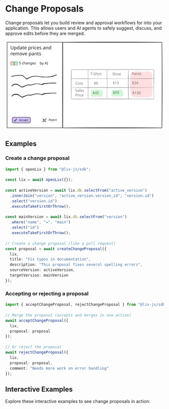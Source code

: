 # Change Proposals 

Change proposals let you build review and approval workflows for into your application. This allows users and AI agents to safely suggest, discuss, and approve edits before they are merged.

![Change Proposals](../../assets/change-proposal.svg)

## Examples

### Create a change proposal 

```ts
import { openLix } from "@lix-js/sdk";

const lix = await openLix({});

const activeVersion = await lix.db.selectFrom("active_version")
  .innerJoin("version", "active_version.version_id", "version.id")
  .select("version.id")
  .executeTakeFirstOrThrow();

const mainVersion = await lix.db.selectFrom("version")
  .where("name", "=", "main")
  .select("id")
  .executeTakeFirstOrThrow();

// Create a change proposal (like a pull request)
const proposal = await createChangeProposal({
  lix,
  title: "Fix typos in documentation",
  description: "This proposal fixes several spelling errors",
  sourceVersion: activeVersion,
  targetVersion: mainVersion
});
```

### Accepting or rejecting a proposal

```ts
import { acceptChangeProposal, rejectChangeProposal } from "@lix-js/sdk";

// Merge the proposal (accepts and merges in one action)
await acceptChangeProposal({
  lix,
  proposal: proposal
});

// Or reject the proposal
await rejectChangeProposal({
  lix,
  proposal: proposal,
  comment: "Needs more work on error handling"
});
```

## Interactive Examples

Explore these interactive examples to see change proposals in action:

<InteractiveExampleCard
  title="Change Proposals Interactive Examples"
  description="Explore interactive examples showing how to create, review, and manage change proposals in your application."
  link="/examples/interactive/change-proposals/"
/>
```